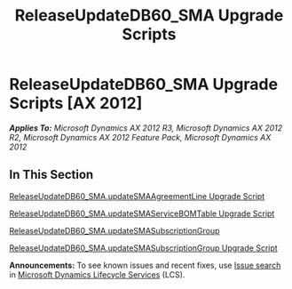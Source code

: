 ﻿---
title: ReleaseUpdateDB60_SMA Upgrade Scripts
TOCTitle: ReleaseUpdateDB60_SMA Upgrade Scripts
ms:assetid: 95e9ca8a-d247-4b3f-95fe-8e7120795f57
ms:mtpsurl: https://msdn.microsoft.com/en-us/library/JJ686173(v=AX.60)
ms:contentKeyID: 49709877
ms.date: 05/18/2015
mtps_version: v=AX.60
---

# ReleaseUpdateDB60\_SMA Upgrade Scripts [AX 2012]


_**Applies To:** Microsoft Dynamics AX 2012 R3, Microsoft Dynamics AX 2012 R2, Microsoft Dynamics AX 2012 Feature Pack, Microsoft Dynamics AX 2012_

## In This Section

[ReleaseUpdateDB60\_SMA.updateSMAAgreementLine Upgrade Script](releaseupdatedb60-sma-updatesmaagreementline-upgrade-script.md)

[ReleaseUpdateDB60\_SMA.updateSMAServiceBOMTable Upgrade Script](releaseupdatedb60-sma-updatesmaservicebomtable-upgrade-script.md)

[ReleaseUpdateDB60\_SMA.updateSMASubscriptionGroup](releaseupdatedb60-sma-updatesmasubscriptiongroup.md)

[ReleaseUpdateDB60\_SMA.updateSMASubscriptionGroup Upgrade Script](releaseupdatedb60-sma-updatesmasubscriptiongroup-upgrade-script.md)

  
**Announcements:** To see known issues and recent fixes, use [Issue search](http://go.microsoft.com/fwlink/?linkid=389258) in [Microsoft Dynamics Lifecycle Services](http://go.microsoft.com/fwlink/?linkid=306505) (LCS).

